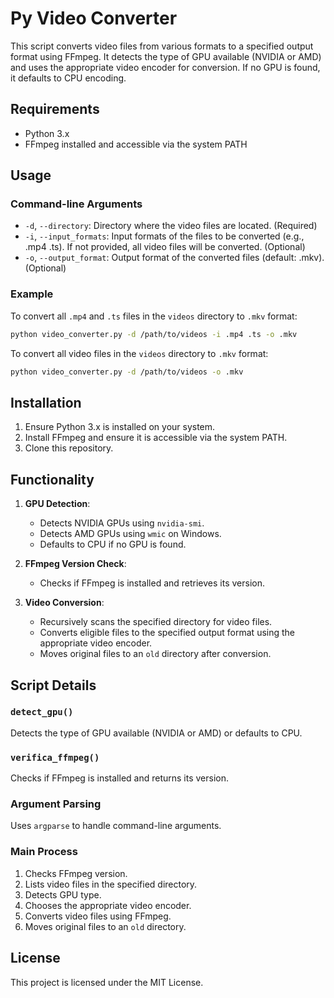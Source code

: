 # Py Video Converter

This script converts video files from various formats to a specified output format using FFmpeg. It detects the type of GPU available (NVIDIA or AMD) and uses the appropriate video encoder for conversion. If no GPU is found, it defaults to CPU encoding.

## Requirements

- Python 3.x
- FFmpeg installed and accessible via the system PATH

## Usage

### Command-line Arguments

- `-d`, `--directory`: Directory where the video files are located. (Required)
- `-i`, `--input_formats`: Input formats of the files to be converted (e.g., .mp4 .ts). If not provided, all video files will be converted. (Optional)
- `-o`, `--output_format`: Output format of the converted files (default: .mkv). (Optional)

### Example

To convert all `.mp4` and `.ts` files in the `videos` directory to `.mkv` format:

```sh
python video_converter.py -d /path/to/videos -i .mp4 .ts -o .mkv
```

To convert all video files in the `videos` directory to `.mkv` format:

```sh
python video_converter.py -d /path/to/videos -o .mkv
```

## Installation

1. Ensure Python 3.x is installed on your system.
2. Install FFmpeg and ensure it is accessible via the system PATH.
3. Clone this repository.

## Functionality

1. **GPU Detection**:
    - Detects NVIDIA GPUs using `nvidia-smi`.
    - Detects AMD GPUs using `wmic` on Windows.
    - Defaults to CPU if no GPU is found.

2. **FFmpeg Version Check**:
    - Checks if FFmpeg is installed and retrieves its version.

3. **Video Conversion**:
    - Recursively scans the specified directory for video files.
    - Converts eligible files to the specified output format using the appropriate video encoder.
    - Moves original files to an `old` directory after conversion.

## Script Details

### `detect_gpu()`

Detects the type of GPU available (NVIDIA or AMD) or defaults to CPU.

### `verifica_ffmpeg()`

Checks if FFmpeg is installed and returns its version.

### Argument Parsing

Uses `argparse` to handle command-line arguments.

### Main Process

1. Checks FFmpeg version.
2. Lists video files in the specified directory.
3. Detects GPU type.
4. Chooses the appropriate video encoder.
5. Converts video files using FFmpeg.
6. Moves original files to an `old` directory.

## License

This project is licensed under the MIT License.
